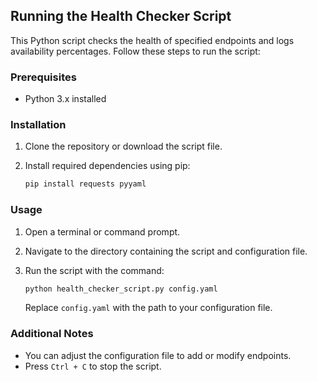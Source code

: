 ## Running the Health Checker Script

This Python script checks the health of specified endpoints and logs availability percentages. Follow these steps to run the script:

### Prerequisites

- Python 3.x installed

### Installation

1. Clone the repository or download the script file.
2. Install required dependencies using pip:

    ```bash
    pip install requests pyyaml
    ```
    
### Usage

1. Open a terminal or command prompt.
2. Navigate to the directory containing the script and configuration file.
3. Run the script with the command:

    ```bash
    python health_checker_script.py config.yaml
    ```
    
   Replace `config.yaml` with the path to your configuration file.
   
### Additional Notes

- You can adjust the configuration file to add or modify endpoints.
- Press `Ctrl + C` to stop the script.
